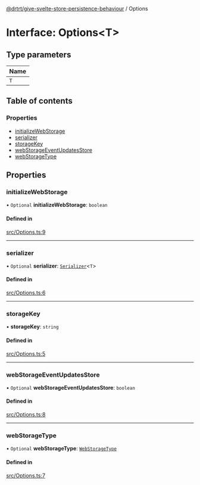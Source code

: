 [@drtrt/give-svelte-store-persistence-behaviour](../README.md) / Options

# Interface: Options\<T\>

## Type parameters

| Name |
| :------ |
| `T` |

## Table of contents

### Properties

- [initializeWebStorage](Options.md#initializewebstorage)
- [serializer](Options.md#serializer)
- [storageKey](Options.md#storagekey)
- [webStorageEventUpdatesStore](Options.md#webstorageeventupdatesstore)
- [webStorageType](Options.md#webstoragetype)

## Properties

### initializeWebStorage

• `Optional` **initializeWebStorage**: `boolean`

#### Defined in

[src/Options.ts:9](https://github.com/drtrt-org/give-svelte-store-persistence-behaviour/blob/0a1357b/src/Options.ts#L9)

___

### serializer

• `Optional` **serializer**: [`Serializer`](Serializer.md)\<`T`\>

#### Defined in

[src/Options.ts:6](https://github.com/drtrt-org/give-svelte-store-persistence-behaviour/blob/0a1357b/src/Options.ts#L6)

___

### storageKey

• **storageKey**: `string`

#### Defined in

[src/Options.ts:5](https://github.com/drtrt-org/give-svelte-store-persistence-behaviour/blob/0a1357b/src/Options.ts#L5)

___

### webStorageEventUpdatesStore

• `Optional` **webStorageEventUpdatesStore**: `boolean`

#### Defined in

[src/Options.ts:8](https://github.com/drtrt-org/give-svelte-store-persistence-behaviour/blob/0a1357b/src/Options.ts#L8)

___

### webStorageType

• `Optional` **webStorageType**: [`WebStorageType`](../enums/WebStorageType.md)

#### Defined in

[src/Options.ts:7](https://github.com/drtrt-org/give-svelte-store-persistence-behaviour/blob/0a1357b/src/Options.ts#L7)
